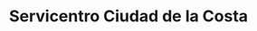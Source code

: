 ---
title: "Servicentro Ciudad de la Costa"
url: /ciudad-de-la-costa/servicentro-ciudad-de-la-costa/
shop: Allgemein
---